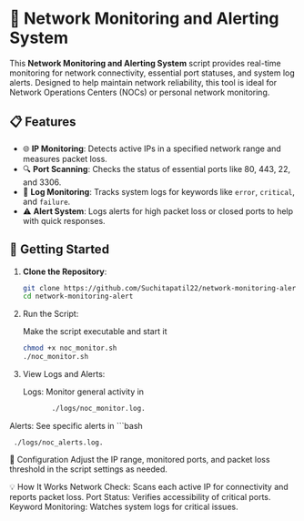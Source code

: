 # 📡 Network Monitoring and Alerting System

This **Network Monitoring and Alerting System** script provides real-time monitoring for network connectivity, essential port statuses, and system log alerts. Designed to help maintain network reliability, this tool is ideal for Network Operations Centers (NOCs) or personal network monitoring.

## 📋 Features
- 🌐 **IP Monitoring**: Detects active IPs in a specified network range and measures packet loss.
- 🔍 **Port Scanning**: Checks the status of essential ports like 80, 443, 22, and 3306.
- 📂 **Log Monitoring**: Tracks system logs for keywords like `error`, `critical`, and `failure`.
- ⚠️ **Alert System**: Logs alerts for high packet loss or closed ports to help with quick responses.

## 🚀 Getting Started

1. **Clone the Repository**:
   ```bash
   git clone https://github.com/Suchitapatil22/network-monitoring-alert.git
   cd network-monitoring-alert
2. Run the Script:

   Make the script executable and start it
   ```bash
   chmod +x noc_monitor.sh
   ./noc_monitor.sh

3. View Logs and Alerts:

   Logs: Monitor general activity in  
      ```bash  
             ./logs/noc_monitor.log.


  Alerts: See specific alerts in
    ```bash  

     ./logs/noc_alerts.log.


  🔧 Configuration
  Adjust the IP range, monitored ports, and packet loss threshold in the script settings as needed.
  
  💡 How It Works
  Network Check: Scans each active IP for connectivity and reports packet loss.
  Port Status: Verifies accessibility of critical ports.
  Keyword Monitoring: Watches system logs for critical issues.
